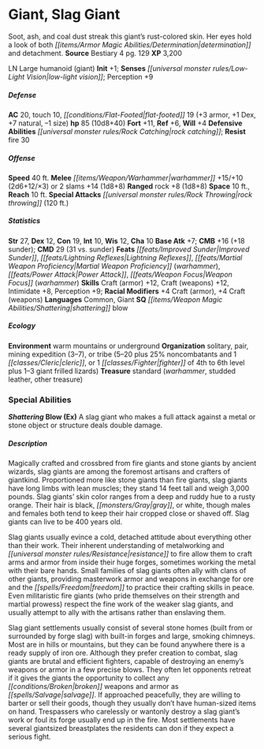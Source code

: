 ﻿---
cssclass: [monsters]
title1: Giant, Slag Giant
desc_short: Soot, ash, and coal dust streak this giant's rust-colored skin. Her eyes
  hold a look of both determination and detachment.
title2: Slag Giant
CR: 7
sources:
- name: Bestiary 4
  page: 129
  link: http://paizo.com/products/btpy91ds?Pathfinder-Roleplaying-Game-Bestiary-4
XP: 3200
alignment: LN
size: Large
type: humanoid
subtypes:
- giant
initiative:
  bonus: 1
senses:
  low-light vision: true
AC:
  AC: 20
  touch: 10
  flat_footed: 19
  components:
    armor: 3
    dex: 1
    natural: 7
    size: -1
HP:
  HP: 85
  long: 10d8+40
saves:
  fort: 11
  ref: 6
  will: 4
defensive_abilities:
- rock catching
resistances:
  fire: 30
speeds:
  base: 40
attacks:
  melee:
  - - text: warhammer +15/+10 (2d6+12/×3)
      entries:
      - - damage: 2d6+12
          crit_multiplier: 3
      attack: warhammer
      bonus:
      - 15
      - 10
  - - text: 2 slams +14 (1d8+8)
      entries:
      - - damage: 1d8+8
      count: 2
      attack: slams
      bonus:
      - 14
  ranged:
  - - text: rock +8 (1d8+8)
      entries:
      - - damage: 1d8+8
      attack: rock
      bonus:
      - 8
  special:
  - rock throwing (120 ft.)
space: 10
reach: 10
ability_scores:
  STR: 27
  DEX: 12
  CON: 19
  INT: 10
  WIS: 12
  CHA: 10
BAB: 7
CMB: 16
CMB_other: +18 sunder
CMD: 29
CMD_other: 31 vs. sunder
feats:
- name: Improved Sunder
- name: Lightning Reflexes
- name: Martial Weapon Proficiency (warhammer)
- name: Power Attack
- name: Weapon Focus (warhammer)
skills:
  Craft (armor): 12
  Craft (weapons): 12
  Intimidate: 8
  Perception: 9
  _racial_mods:
    Craft (armor):
      _: 4
    Craft (weapons):
      _: 4
languages:
- Common
- Giant
special_qualities:
- shattering blow
ecology:
  environment: warm mountains or underground
  organization: solitary, pair, mining expedition (3-7), or tribe (5-20 plus 25% noncombatants
    and 1 cleric, or 1 fighter of 4th to 6th level plus 1-3 giant frilled lizards)
  treasure_type: standard
  treasure:
  - warhammer
  - studded leather
  - other treasure
special_abilities:
  Shattering Blow (Ex): A slag giant who makes a full attack against a metal or stone
    object or structure deals double damage.
desc_long: |-
  Magically crafted and crossbred from fire giants and stone giants by ancient wizards, slag giants are among the foremost artisans and crafters of giantkind. Proportioned more like stone giants than fire giants, slag giants have long limbs with lean muscles; they stand 14 feet tall and weigh 3,000 pounds. Slag giants' skin color ranges from a deep and ruddy hue to a rusty orange. Their hair is black, gray, or white, though males and females both tend to keep their hair cropped close or shaved off. Slag giants can live to be 400 years old.

  Slag giants usually evince a cold, detached attitude about everything other than their work. Their inherent understanding of metalworking and resistance to fire allow them to craft arms and armor from inside their huge forges, sometimes working the metal with their bare hands. Small families of slag giants often ally with clans of other giants, providing masterwork armor and weapons in exchange for ore and the freedom to practice their crafting skills in peace. Even militaristic fire giants (who pride themselves on their strength and martial prowess) respect the fine work of the weaker slag giants, and usually attempt to ally with the artisans rather than enslaving them.

  Slag giant settlements usually consist of several stone homes (built from or surrounded by forge slag) with built-in forges and large, smoking chimneys. Most are in hills or mountains, but they can be found anywhere there is a ready supply of iron ore. Although they prefer creation to combat, slag giants are brutal and efficient fighters, capable of destroying an enemy's weapons or armor in a few precise blows. They often let opponents retreat if it gives the giants the opportunity to collect any broken weapons and armor as salvage. If approached peacefully, they are willing to barter or sell their goods, though they usually don't have human-sized items on hand. Trespassers who carelessly or wantonly destroy a slag giant's work or foul its forge usually end up in the fire. Most settlements have several giantsized breastplates the residents can don if they expect a serious fight.

---

# Giant, Slag Giant
Soot, ash, and coal dust streak this giant’s rust-colored skin. Her eyes hold a look of both _[[items/Armor Magic Abilities/Determination|determination]]_ and detachment.
**Source** Bestiary 4 pg. 129
**XP** 3,200

LN Large humanoid (giant)
**Init** +1; **Senses** _[[universal monster rules/Low-Light Vision|low-light vision]]_; Perception +9

##### Defense

**AC** 20, touch 10, _[[conditions/Flat-Footed|flat-footed]]_ 19 (+3 armor, +1 Dex, +7 natural, –1 size)
**hp** 85 (10d8+40)
**Fort** +11, **Ref** +6, **Will** +4
**Defensive Abilities** _[[universal monster rules/Rock Catching|rock catching]]_; **Resist** fire 30

##### Offense
**Speed** 40 ft.
**Melee** _[[items/Weapon/Warhammer|warhammer]]_ +15/+10 (2d6+12/×3) or 2 slams +14 (1d8+8)
**Ranged** rock +8 (1d8+8)
**Space** 10 ft., **Reach** 10 ft.
**Special Attacks** _[[universal monster rules/Rock Throwing|rock throwing]]_ (120 ft.)

##### Statistics
**Str** 27, **Dex** 12, **Con** 19, **Int** 10, **Wis** 12, **Cha** 10
**Base Atk** +7; **CMB** +16 (+18 sunder); **CMD** 29 (31 vs. sunder)
**Feats** _[[feats/Improved Sunder|Improved Sunder]]_, _[[feats/Lightning Reflexes|Lightning Reflexes]]_, _[[feats/Martial Weapon Proficiency|Martial Weapon Proficiency]]_ (_warhammer_), _[[feats/Power Attack|Power Attack]]_, _[[feats/Weapon Focus|Weapon Focus]]_ (_warhammer_)
**Skills** Craft (armor) +12, Craft (weapons) +12, Intimidate +8, Perception +9; **Racial Modifiers** +4 Craft (armor), +4 Craft (weapons)
**Languages** Common, Giant
**SQ** _[[items/Weapon Magic Abilities/Shattering|shattering]]_ blow

##### Ecology

**Environment** warm mountains or underground
**Organization** solitary, pair, mining expedition (3–7), or tribe (5–20 plus 25% noncombatants and 1 _[[classes/Cleric|cleric]]_, or 1 _[[classes/Fighter|fighter]]_ of 4th to 6th level plus 1–3 giant frilled lizards)
**Treasure** standard (_warhammer_, studded leather, other treasure)

### Special Abilities
**_Shattering_ Blow (Ex)** A slag giant who makes a full attack against a metal or stone object or structure deals double damage.

##### Description

Magically crafted and crossbred from fire giants and stone giants by ancient wizards, slag giants are among the foremost artisans and crafters of giantkind. Proportioned more like stone giants than fire giants, slag giants have long limbs with lean muscles; they stand 14 feet tall and weigh 3,000 pounds. Slag giants’ skin color ranges from a deep and ruddy hue to a rusty orange. Their hair is black, _[[monsters/Gray|gray]]_, or white, though males and females both tend to keep their hair cropped close or shaved off. Slag giants can live to be 400 years old.

Slag giants usually evince a cold, detached attitude about everything other than their work. Their inherent understanding of metalworking and _[[universal monster rules/Resistance|resistance]]_ to fire allow them to craft arms and armor from inside their huge forges, sometimes working the metal with their bare hands. Small families of slag giants often ally with clans of other giants, providing masterwork armor and weapons in exchange for ore and the _[[spells/Freedom|freedom]]_ to practice their crafting skills in peace. Even militaristic fire giants (who pride themselves on their strength and martial prowess) respect the fine work of the weaker slag giants, and usually attempt to ally with the artisans rather than enslaving them.

Slag giant settlements usually consist of several stone homes (built from or surrounded by forge slag) with built-in forges and large, smoking chimneys. Most are in hills or mountains, but they can be found anywhere there is a ready supply of iron ore. Although they prefer creation to combat, slag giants are brutal and efficient fighters, capable of destroying an enemy’s weapons or armor in a few precise blows. They often let opponents retreat if it gives the giants the opportunity to collect any _[[conditions/Broken|broken]]_ weapons and armor as _[[spells/Salvage|salvage]]_. If approached peacefully, they are willing to barter or sell their goods, though they usually don’t have human-sized items on hand. Trespassers who carelessly or wantonly destroy a slag giant’s work or foul its forge usually end up in the fire. Most settlements have several giantsized breastplates the residents can don if they expect a serious fight.